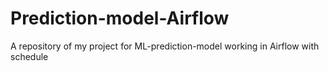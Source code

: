 # Prediction-model-Airflow
A repository of my project for ML-prediction-model working in Airflow with schedule 
